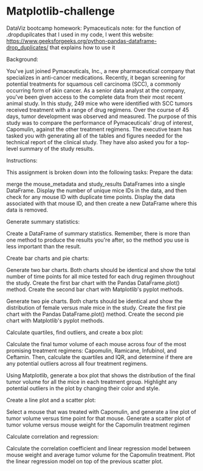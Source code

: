 # Matplotlib-challenge
DataViz bootcamp homework: Pymaceuticals
note: for the function of .dropdupilcates that I used in my code, I went this website: https://www.geeksforgeeks.org/python-pandas-dataframe-drop_duplicates/ that explains how to use it 

Background:

You've just joined Pymaceuticals, Inc., a new pharmaceutical company that specializes in anti-cancer medications. Recently, it began screening for potential treatments for squamous cell carcinoma (SCC), a commonly occurring form of skin cancer.
As a senior data analyst at the company, you've been given access to the complete data from their most recent animal study. In this study, 249 mice who were identified with SCC tumors received treatment with a range of drug regimens. Over the course of 45 days, tumor development was observed and measured. The purpose of this study was to compare the performance of Pymaceuticals’ drug of interest, Capomulin, against the other treatment regimens.
The executive team has tasked you with generating all of the tables and figures needed for the technical report of the clinical study. They have also asked you for a top-level summary of the study results.

Instructions:

This assignment is broken down into the following tasks:
Prepare the data:

merge the mouse_metadata and study_results DataFrames into a single DataFrame.
Display the number of unique mice IDs in the data, and then check for any mouse ID with duplicate time points. Display the data associated with that mouse ID, and then create a new DataFrame where this data is removed. 

Generate summary statistics:

Create a DataFrame of summary statistics. Remember, there is more than one method to produce the results you're after, so the method you use is less important than the result.

Create bar charts and pie charts:

Generate two bar charts. Both charts should be identical and show the total number of time points for all mice tested for each drug regimen throughout the study.
Create the first bar chart with the Pandas DataFrame.plot() method.
Create the second bar chart with Matplotlib's pyplot methods.

Generate two pie charts. Both charts should be identical and show the distribution of female versus male mice in the study.
Create the first pie chart with the Pandas DataFrame.plot() method.
Create the second pie chart with Matplotlib's pyplot methods.

Calculate quartiles, find outliers, and create a box plot:

Calculate the final tumor volume of each mouse across four of the most promising treatment regimens: Capomulin, Ramicane, Infubinol, and Ceftamin. Then, calculate the quartiles and IQR, and determine if there are any potential outliers across all four treatment regimens.

Using Matplotlib, generate a box plot that shows the distribution of the final tumor volume for all the mice in each treatment group. Highlight any potential outliers in the plot by changing their color and style.


Create a line plot and a scatter plot:

Select a mouse that was treated with Capomulin, and generate a line plot of tumor volume versus time point for that mouse.
Generate a scatter plot of tumor volume versus mouse weight for the Capomulin treatment regimen

Calculate correlation and regression:

Calculate the correlation coefficient and linear regression model between mouse weight and average tumor volume for the Capomulin treatment.
Plot the linear regression model on top of the previous scatter plot.
